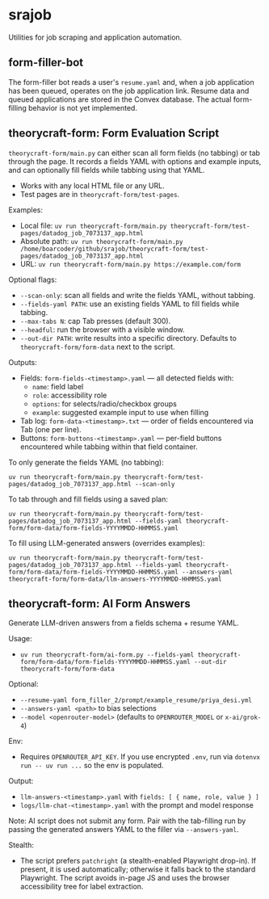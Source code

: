 # srajob

Utilities for job scraping and application automation.

## form-filler-bot

The form-filler bot reads a user's `resume.yaml` and, when a job application has been queued, operates on the job application link.
Resume data and queued applications are stored in the Convex database. The actual form-filling behavior is not yet implemented.

## theorycraft-form: Form Evaluation Script

`theorycraft-form/main.py` can either scan all form fields (no tabbing) or tab through the page. It records a fields YAML with options and example inputs, and can optionally fill fields while tabbing using that YAML.

- Works with any local HTML file or any URL.
- Test pages are in `theorycraft-form/test-pages`.

Examples:

- Local file: `uv run theorycraft-form/main.py theorycraft-form/test-pages/datadog_job_7073137_app.html`
- Absolute path: `uv run theorycraft-form/main.py /home/boarcoder/github/srajob/theorycraft-form/test-pages/datadog_job_7073137_app.html`
- URL: `uv run theorycraft-form/main.py https://example.com/form`

Optional flags:

- `--scan-only`: scan all fields and write the fields YAML, without tabbing.
- `--fields-yaml PATH`: use an existing fields YAML to fill fields while tabbing.
- `--max-tabs N`: cap Tab presses (default 300).
- `--headful`: run the browser with a visible window.
- `--out-dir PATH`: write results into a specific directory. Defaults to `theorycraft-form/form-data` next to the script.

Outputs:

- Fields: `form-fields-<timestamp>.yaml` — all detected fields with:
  - `name`: field label
  - `role`: accessibility role
  - `options`: for selects/radio/checkbox groups
  - `example`: suggested example input to use when filling
- Tab log: `form-data-<timestamp>.txt` — order of fields encountered via Tab (one per line).
- Buttons: `form-buttons-<timestamp>.yaml` — per-field buttons encountered while tabbing within that field container.

To only generate the fields YAML (no tabbing):

`uv run theorycraft-form/main.py theorycraft-form/test-pages/datadog_job_7073137_app.html --scan-only`

To tab through and fill fields using a saved plan:

`uv run theorycraft-form/main.py theorycraft-form/test-pages/datadog_job_7073137_app.html --fields-yaml theorycraft-form/form-data/form-fields-YYYYMMDD-HHMMSS.yaml`

To fill using LLM-generated answers (overrides examples):

`uv run theorycraft-form/main.py theorycraft-form/test-pages/datadog_job_7073137_app.html --fields-yaml theorycraft-form/form-data/form-fields-YYYYMMDD-HHMMSS.yaml --answers-yaml theorycraft-form/form-data/llm-answers-YYYYMMDD-HHMMSS.yaml`

## theorycraft-form: AI Form Answers

Generate LLM-driven answers from a fields schema + resume YAML.

Usage:

- `uv run theorycraft-form/ai-form.py --fields-yaml theorycraft-form/form-data/form-fields-YYYYMMDD-HHMMSS.yaml --out-dir theorycraft-form/form-data`

Optional:

- `--resume-yaml form_filler_2/prompt/example_resume/priya_desi.yml`
- `--answers-yaml <path>` to bias selections
- `--model <openrouter-model>` (defaults to `OPENROUTER_MODEL` or `x-ai/grok-4`)

Env:

- Requires `OPENROUTER_API_KEY`. If you use encrypted `.env`, run via `dotenvx run -- uv run ...` so the env is populated.

Output:

- `llm-answers-<timestamp>.yaml` with `fields: [ { name, role, value } ]`
- `logs/llm-chat-<timestamp>.yaml` with the prompt and model response

Note: AI script does not submit any form. Pair with the tab-filling run by passing the generated answers YAML to the filler via `--answers-yaml`.

Stealth:

- The script prefers `patchright` (a stealth-enabled Playwright drop-in). If present, it is used automatically; otherwise it falls back to the standard Playwright. The script avoids in-page JS and uses the browser accessibility tree for label extraction.
